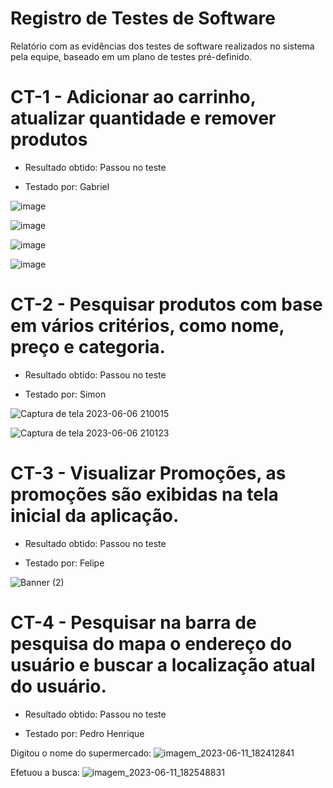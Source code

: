 # Registro de Testes de Software

Relatório com as evidências dos testes de software realizados no sistema pela equipe, baseado em um plano de testes pré-definido.


# CT-1 - Adicionar ao carrinho, atualizar quantidade e remover produtos

* Resultado obtido: Passou no teste

* Testado por: Gabriel

![image](https://github.com/ICEI-PUC-Minas-PMV-ADS/pmv-ads-2023-1-e1-proj-web-t15-e1-proj-web-t15-time-1-projprecocerto/assets/129537841/c2ee87dc-a715-4128-a65a-59671eb60b1a)

![image](https://github.com/ICEI-PUC-Minas-PMV-ADS/pmv-ads-2023-1-e1-proj-web-t15-e1-proj-web-t15-time-1-projprecocerto/assets/129537841/9d668e58-9c2f-4ceb-80d2-e3d7bba7719b)

![image](https://github.com/ICEI-PUC-Minas-PMV-ADS/pmv-ads-2023-1-e1-proj-web-t15-e1-proj-web-t15-time-1-projprecocerto/assets/129537841/2c8cfe66-8ade-45de-87e4-46a1d8053d0d)

![image](https://github.com/ICEI-PUC-Minas-PMV-ADS/pmv-ads-2023-1-e1-proj-web-t15-e1-proj-web-t15-time-1-projprecocerto/assets/129537841/48c9e9f1-69a8-4968-9a84-b81649e67966)

# CT-2 - Pesquisar produtos com base em vários critérios, como nome, preço e categoria.

* Resultado obtido: Passou no teste

* Testado por: Simon 

![Captura de tela 2023-06-06 210015](https://github.com/ICEI-PUC-Minas-PMV-ADS/pmv-ads-2023-1-e1-proj-web-t15-e1-proj-web-t15-time-1-projprecocerto/assets/74187849/ea958f1d-59b6-4f76-9000-c2e41f281680)

![Captura de tela 2023-06-06 210123](https://github.com/ICEI-PUC-Minas-PMV-ADS/pmv-ads-2023-1-e1-proj-web-t15-e1-proj-web-t15-time-1-projprecocerto/assets/74187849/5c9e7d57-73c6-4a90-ba40-6f2a4b2543e5)

# CT-3 - Visualizar Promoções, as promoções são exibidas na tela inicial da aplicação.

* Resultado obtido: Passou no teste

* Testado por: Felipe

![Banner (2)](https://github.com/ICEI-PUC-Minas-PMV-ADS/pmv-ads-2023-1-e1-proj-web-t15-e1-proj-web-t15-time-1-projprecocerto/assets/77369235/b20e2792-d832-4555-a190-5575fc0b3169)

# CT-4 - Pesquisar na barra de pesquisa do mapa o endereço do usuário e buscar a localização atual do usuário.

* Resultado obtido: Passou no teste

* Testado por: Pedro Henrique

Digitou o nome do supermercado:
![imagem_2023-06-11_182412841](https://github.com/ICEI-PUC-Minas-PMV-ADS/pmv-ads-2023-1-e1-proj-web-t15-e1-proj-web-t15-time-1-projprecocerto/assets/126032592/93c8c0d8-f68a-4174-b24a-683085bd8146)

Efetuou a busca:
![imagem_2023-06-11_182548831](https://github.com/ICEI-PUC-Minas-PMV-ADS/pmv-ads-2023-1-e1-proj-web-t15-e1-proj-web-t15-time-1-projprecocerto/assets/126032592/d63c105a-ba29-4436-9a2f-98f6b0e6bf75)

